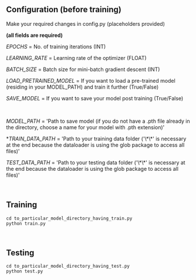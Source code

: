 ## Configuration (before training)

Make your required changes in config.py (placeholders provided)

__(all fields are required)__

*EPOCHS* = No. of training iterations (INT)

*LEARNING_RATE* = Learning rate of the optimizer (FLOAT)

*BATCH_SIZE* = Batch size for mini-batch gradient descent (INT)

*LOAD_PRETRAINED_MODEL* = If you want to load a pre-trained model (residing in your MODEL_PATH) and train it further (True/False)

*SAVE_MODEL* = If you want to save your model post training (True/False)

<br>

*MODEL_PATH* = 'Path to save model (if you do not have a .pth file already in the directory, choose a name for your model with .pth extension)'

**TRAIN_DATA_PATH* = 'Path to your training data folder ('\\\*\\\*' is necessary at the end because the dataloader is using the glob package to access all files)'

*TEST_DATA_PATH* = 'Path to your testing data folder ('\\\*\\\*' is necessary at the end because the dataloader is using the glob package to access all files)'

<br>

## Training

```
cd to_particular_model_directory_having_train.py
python train.py
```
<br>

## Testing 

```
cd to_particular_model_directory_having_test.py
python test.py
```